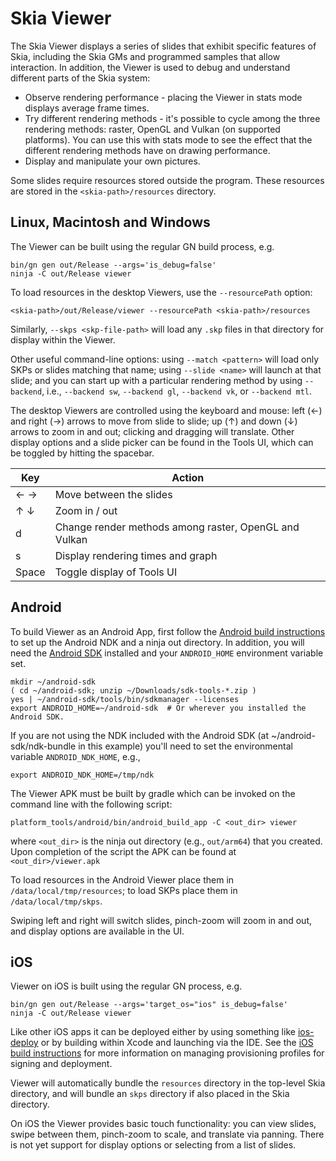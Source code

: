 Skia Viewer
==========================
The Skia Viewer displays a series of slides that exhibit specific features of Skia, including the Skia GMs and programmed samples that allow interaction. In addition, the Viewer is used to debug and understand different parts of the Skia system:

* Observe rendering performance - placing the Viewer in stats mode displays average frame times.
* Try different rendering methods - it's possible to cycle among the three rendering methods: raster, OpenGL and Vulkan (on supported platforms). You can use this with stats mode to see the effect that the different rendering methods have on drawing performance.
* Display and manipulate your own pictures.

Some slides require resources stored outside the program. These resources are stored in the `<skia-path>/resources` directory.

Linux, Macintosh and Windows
----------------------------

The Viewer can be built using the regular GN build process, e.g.

    bin/gn gen out/Release --args='is_debug=false'
    ninja -C out/Release viewer

To load resources in the desktop Viewers, use the `--resourcePath` option:

    <skia-path>/out/Release/viewer --resourcePath <skia-path>/resources

Similarly, `--skps <skp-file-path>` will load any `.skp` files in that directory
for display within the Viewer.

Other useful command-line options: using `--match <pattern>` will load only SKPs or slides
matching that name; using `--slide <name>` will launch at that slide; and you can start up
with a particular rendering method by using `--backend`, i.e., `--backend sw`, `--backend gl`,
`--backend vk`, or `--backend mtl`.

The desktop Viewers are controlled using the keyboard and mouse: left (←) and right
(→) arrows to move from slide to slide; up (↑) and down (↓) arrows to
zoom in and out; clicking and dragging will translate. Other display options and a slide
picker can be found in the Tools UI, which can be toggled by hitting the spacebar.

Key    | Action
-------|-------------
← →    | Move between the slides
↑ ↓    | Zoom in / out
d      | Change render methods among raster, OpenGL and Vulkan
s      | Display rendering times and graph
Space  | Toggle display of Tools UI

Android
-------

To build Viewer as an Android App, first follow the
[Android build instructions](https://skia.org/user/build#android) to set up the
Android NDK and a ninja out directory. In addition, you will need the
[Android SDK](https://developer.android.com/studio/#command-tools) installed and your
`ANDROID_HOME` environment variable set.

    mkdir ~/android-sdk
    ( cd ~/android-sdk; unzip ~/Downloads/sdk-tools-*.zip )
    yes | ~/android-sdk/tools/bin/sdkmanager --licenses
    export ANDROID_HOME=~/android-sdk  # Or wherever you installed the Android SDK.

If you are not using the NDK included with the Android SDK (at ~/android-sdk/ndk-bundle
in this example) you'll need to set the environmental variable `ANDROID_NDK_HOME`, e.g.,

    export ANDROID_NDK_HOME=/tmp/ndk

The Viewer APK must be built by gradle which can be invoked on the command line
with the following script:

    platform_tools/android/bin/android_build_app -C <out_dir> viewer

where `<out_dir>` is the ninja out directory (e.g., `out/arm64`)
that you created. Upon completion of the script the APK
can be found at `<out_dir>/viewer.apk`

To load resources in the Android Viewer place them in
`/data/local/tmp/resources`; to load SKPs place them in `/data/local/tmp/skps`.

Swiping left and right will switch slides, pinch-zoom will zoom in and out, and
display options are available in the UI.

iOS
---

Viewer on iOS is built using the regular GN process, e.g.

    bin/gn gen out/Release --args='target_os="ios" is_debug=false'
    ninja -C out/Release viewer

Like other iOS apps it can be deployed either by using something like
[ios-deploy](https://github.com/ios-control/ios-deploy)
or by building within Xcode and launching via the IDE. See the
[iOS build instructions](https://skia.org/user/build#ios) for more information
on managing provisioning profiles for signing and deployment.

Viewer will
automatically bundle the `resources` directory in the top-level Skia directory,
and will bundle an `skps` directory if also placed in the Skia directory.

On iOS the Viewer provides basic touch functionality: you can view slides,
swipe between them, pinch-zoom to scale, and translate via panning. There is not
yet support for display options or selecting from a list of slides.
